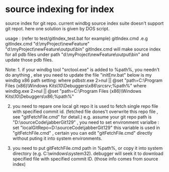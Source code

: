 # source indexing for index
source index for git repo. current windbg source index suite doesn't support git repot. here one solution is given by DOS script.

usage : (refer to test/gitIndex_test.bat for example)
gitIndex.cmd <sourceCodeDir> <pdbFilesDirPath>
.e.g 
gitIndex.cmd "d:\myProject\newFeature" "d:\myProject\newFeature\output\bin"
gitIndex.cmd will make source index for all pdb files under path "d:\myProject\newFeature\output\bin" and update those pdb files.

Note:
1.
if your windbg tool "srctool.exe" is added to %path%, you needn't do anything , else you need to update the file "initEnv.bat"
below is my windbg x86 path setting:
where pdbstr.exe 2>nul || @set "path=C:\Program Files (x86)\Windows Kits\10\Debuggers\x86\srcsrv;%path%"
where windbg.exe 2>nul || @set "path=C:\Program Files (x86)\Windows Kits\10\Debuggers\x86;%path%"

2. you need to repare one local git repo
it is used to fetch single repo file with specified commit id. (fetched file dones't overwrite this repo file , see "gitFetchFile.cmd" for detail.)
e.g.  assume your git repo path is "D:\sourceCode\jabberGit129" , you need to set environment varialbe :
set "localGitRepo=D:\sourceCode\jabberGit129"
this variable is used in "gitFetchFile.cmd" , certain you can edit "gitFetchFile.cmd" directly without puting it into system environments.

3. you need to put gitFetchFile.cmd path in %path%, or copy it into system directory (e.g. C:\windows\system32).
debugger will seek it to download specified file with specified commit ID. (those info comes from source index)


